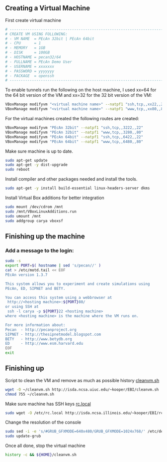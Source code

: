 ## Creating a Virtual Machine

First create  virtual machine

```bash
# ----------------------------------------------------------------------
# CREATE VM USING FOLLOWING:
# - VM NAME  = PEcAn 32bit | PEcAn 64bit
# - CPU      = 1
# - MEMORY   = 1GB 
# - DISK     = 100GB
# - HOSTNAME = pecan32/64
# - FULLNAME = PEcAn Demo User
# - USERNAME = xxxxxxx
# - PASSWORD = yyyyyyy
# - PACKAGE  = openssh
# ----------------------------------------------------------------------
```

To enable tunnels run the following on the host machine, I used xx=64 for the 64 bit version of the VM and xx=32 for the 32 bit version of the VM:

```bash
VBoxManage modifyvm "<virtual machine name>" --natpf1 "ssh,tcp,,xx22,,22"
VBoxManage modifyvm "<virtual machine name>" --natpf1 "www,tcp,,xx80,,80"
```

For the virtual machines created the following routes are created:

```bash
VBoxManage modifyvm "PEcAn 32bit" --natpf1 "ssh,tcp,,3222,,22"
VBoxManage modifyvm "PEcAn 32bit" --natpf1 "www,tcp,,3280,,80"
VBoxManage modifyvm "PEcAn 64bit" --natpf1 "ssh,tcp,,6422,,22"
VBoxManage modifyvm "PEcAn 64bit" --natpf1 "www,tcp,,6480,,80"
```

Make sure machine is up to date.

```bash
sudo apt-get update
sudo apt-get -y dist-upgrade
sudo reboot
```

Install compiler and other packages needed and install the tools.

```bash
sudo apt-get -y install build-essential linux-headers-server dkms
```

Install Virtual Box additions for better integration

```bash
sudo mount /dev/cdrom /mnt
sudo /mnt/VBoxLinuxAdditions.run
sudo umount /mnt
sudo addgroup carya vboxsf
```

## Finishing up the machine

### Add a message to the login:

```bash
sudo -s
export PORT=$( hostname | sed 's/pecan//' )
cat > /etc/motd.tail << EOF
PEcAn version 1.3.7

This system allows you to experiment and create simulations using
PEcAn, ED, SIPNET and BETY.

You can access this system using a webbrowser at
 http://<hosting machine>:${PORT}80/
or using SSH at
 ssh -l carya -p ${PORT}22 <hosting machine>
where <hosting machine> is the machine where the VM runs on.

For more information about:
Pecan  - http://pecanproject.org
SIPNET - http://thesipnetmodel.blogspot.com
BETY   - http://www.betydb.org
ED     - http://www.esm.harvard.edu
EOF
exit
```

## Finishing up

Script to clean the VM and remove as much as possible history [cleanvm.sh](http://isda.ncsa.uiuc.edu/~kooper/EBI/cleanvm.sh)

```bash
wget -O ~/cleanvm.sh http://isda.ncsa.uiuc.edu/~kooper/EBI/cleanvm.sh
chmod 755 ~/cleanvm.sh
```

Make sure machine has SSH keys [rc.local](http://isda.ncsa.illinois.edu/~kooper/EBI/rc.local)

```bash
sudo wget -O /etc/rc.local http://isda.ncsa.illinois.edu/~kooper/EBI/rc.local
```

Change the resolution of the console

```bash
sudo sed -i -e 's/#GRUB_GFXMODE=640x480/GRUB_GFXMODE=1024x768/' /etc/default/grub
sudo update-grub
```

Once all done, stop the virtual machine
```bash
history -c && ${HOME}/cleanvm.sh
```
